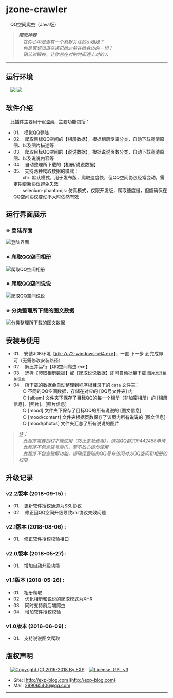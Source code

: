 # jzone-crawler
　QQ空间爬虫（Java版）

> ***暗恋神器***
<br/>　*在你心中是否有一个默默关注的小姐姐？*
<br/>　*你是否想知道在遇见她之前在她身边的一切？*
<br/>　*确认过眼神，让你总在对的时间遇上对的人*

------


## 运行环境

　![](https://img.shields.io/badge/Platform-Windows%20x64-brightgreen.svg)  ![](https://img.shields.io/badge/JDK-1.7%2B-brightgreen.svg)


## 软件介绍

　此插件主要用于[`QQ空间`](https://user.qzone.qq.com/)，主要功能包括：
- 01.　模拟QQ登陆
- 02.　爬取目标QQ空间的【相册数据】，根据相册专辑分类，自动下载高清原图、以及图片描述等
- 03.　爬取目标QQ空间的【说说数据】，根据说说页数分类，自动下载高清原图、以及说说内容等
- 04.　自动整理所下载的【相册/说说数据】
- 05.　支持两种爬取数据的模式：
<br/>　　xhr: 默认模式，用于发布版，爬取速度快，但QQ空间协议经常变动，需定期更新协议避免失效
<br/>　　selenium-phantomjs: 仿真模式，仅限开发版，爬取速度慢，但能确保在QQ空间协议变动不大时依然有效

      
## 运行界面展示

### ※ 登陆界面
![登陆界面](https://raw.githubusercontent.com/lyy289065406/jzone-crawler/master/doc/%E8%BF%90%E8%A1%8C%E6%88%AA%E5%9B%BE/01-%E7%99%BB%E9%99%86QQ%E7%A9%BA%E9%97%B4.png)

### ※ 爬取QQ空间相册
![爬取QQ空间相册](https://raw.githubusercontent.com/lyy289065406/jzone-crawler/master/doc/%E8%BF%90%E8%A1%8C%E6%88%AA%E5%9B%BE/02-%E7%88%AC%E5%8F%96QQ%E7%A9%BA%E9%97%B4%E7%9B%B8%E5%86%8C.png)

### ※ 爬取QQ空间说说
![爬取QQ空间说说](https://raw.githubusercontent.com/lyy289065406/jzone-crawler/master/doc/%E8%BF%90%E8%A1%8C%E6%88%AA%E5%9B%BE/03-%E7%88%AC%E5%8F%96QQ%E7%A9%BA%E9%97%B4%E8%AF%B4%E8%AF%B4.png)

### ※ 分类整理所下载的图文数据
![分类整理所下载的图文数据](https://raw.githubusercontent.com/lyy289065406/jzone-crawler/master/doc/%E8%BF%90%E8%A1%8C%E6%88%AA%E5%9B%BE/04-%E6%95%B0%E6%8D%AE%E5%AD%98%E5%82%A8%E7%9B%AE%E5%BD%95%E7%BB%93%E6%9E%84.png)


## 安装与使用

- 01.　安装JDK环境【[jdk-7u72-windows-x64.exe](https://github.com/lyy289065406/environment/tree/master/environment/java/JDK/windows/x64/jdk-7u72-windows-x64.exe)】，一直 下一步 到完成即可（无需修改安装路径）
- 02.　解压并运行【QQ空间爬虫.exe】
- 03.　选择【爬取相册数据】或【爬取说说数据】即可自动批量下载 `图片及其相关信息` 
- 04.　所下载的数据会自动整理到程序根目录下的 `data` 文件夹：
<br/>　　○ 不同的QQ空间数据，存储在对应的 [QQ号文件夹] 内
<br/>　　○ [album] 文件夹下保存了目标QQ的每一个相册（非加密相册）的 [相册信息]、[照片]、[照片信息] 
<br/>　　○ [mood] 文件夹下保存了目标QQ的所有说说的 [图文信息]
<br/>　　○ [mood/content] 文件夹根据页数保存了该页内所有说说的 [图文信息]
<br/>　　○ [mood/photos] 文件夹汇总了所有说说的图片


> ***注：***
<br/>　*此程序需要授权才能使用（防止恶意使用），请加QQ群209442488申请*
<br/>　*此程序不包含盗号后门，若不放心请勿使用*
<br/>　*此程序不包含破解功能，请确保登陆的QQ号有访问对方QQ空间和相册的权限*



## 升级记录

### v2.2版本 (2018-09-15) : 
- 01.　更新软件授权通道为SSL协议
- 02.　修正因QQ空间升级导致xhr协议失效问题


### v2.1版本 (2018-08-06) : 
- 01.　修正软件授权校验接口


### v2.0版本 (2018-05-27) : 
- 01.　增加自动升级功能


### v1.1版本 (2018-05-26) : 
- 01.　相册爬取
- 02.　优化相册和说说的爬取模式为XHR
- 03.　同时支持前后端爬虫
- 04.　增加软件授权校验


### v1.0版本 (2016-06-09) : 
- 01.　支持说说图文爬取



## 版权声明

　[![Copyright (C) 2016-2018 By EXP](https://img.shields.io/badge/Copyright%20(C)-2006~2018%20By%20EXP-blue.svg)](http://exp-blog.com)　[![License: GPL v3](https://img.shields.io/badge/License-GPL%20v3-blue.svg)](https://www.gnu.org/licenses/gpl-3.0)
  

- Site: [http://exp-blog.com](http://exp-blog.com) 
- Mail: <a href="mailto:289065406@qq.com?subject=[EXP's Github]%20Your%20Question%20（请写下您的疑问）&amp;body=What%20can%20I%20help%20you?%20（需要我提供什么帮助吗？）">289065406@qq.com</a>


------


